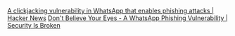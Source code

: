 
[A clickjacking vulnerability in WhatsApp that enables phishing attacks | Hacker News](https://news.ycombinator.com/item?id=38732770)
[Don't Believe Your Eyes - A WhatsApp Phishing Vulnerability | Security Is Broken](https://www.00xbyte.com/posts/Don't-Believe-Your-Eyes-A-WhatsApp-Phishing-Vulnerability/)
